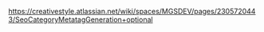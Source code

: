 https://creativestyle.atlassian.net/wiki/spaces/MGSDEV/pages/2305720443/SeoCategoryMetatagGeneration+optional
